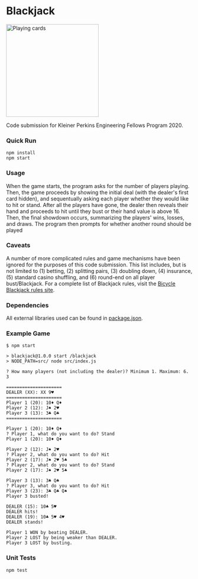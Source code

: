 # Blackjack

<img src="https://st1.skybet.com/static/content/casino/game_12_GameInfoForeground_800x640.png" height="250px" alt="Playing cards">

Code submission for Kleiner Perkins Engineering Fellows Program 2020.

### Quick Run

```
npm install
npm start
```

### Usage

When the game starts, the program asks for the number of players playing. Then, the game proceeds by showing the initial deal (with the dealer's first card hidden), and sequentually asking each player whether they would like to hit or stand. After all the players have gone, the dealer then reveals their hand and proceeds to hit until they bust or their hand value is above 16. Then, the final showdown occurs, summarizing the players' wins, losses, and draws. The program then prompts for whether another round should be played

### Caveats

A number of more complicated rules and game mechanisms have been ignored for the purposes of this code submission. This list includes, but is not limited to (1) betting, (2) splitting pairs, (3) doubling down, (4) insurance, (5) standard casino shuffling, and (6) round-end on all player bust/Blackjack. For a complete list of Blackjack rules, visit the [Bicycle Blackjack rules site](https://bicyclecards.com/how-to-play/blackjack/).

### Dependencies

All external libraries used can be found in [package.json](package.json).

### Example Game

```
$ npm start

> blackjack@1.0.0 start /blackjack
> NODE_PATH=src/ node src/index.js

? How many players (not including the dealer)? Minimum 1. Maximum: 6. 
3

=====================
DEALER (XX): XX 9♥
=====================
Player 1 (20): 10♦ Q♦
Player 2 (12): J♠ 2♥
Player 3 (13): 3♣ Q♣
=====================

Player 1 (20): 10♦ Q♦
? Player 1, what do you want to do? Stand
Player 1 (20): 10♦ Q♦

Player 2 (12): J♠ 2♥
? Player 2, what do you want to do? Hit
Player 2 (17): J♠ 2♥ 5♣
? Player 2, what do you want to do? Stand
Player 2 (17): J♠ 2♥ 5♣

Player 3 (13): 3♣ Q♣
? Player 3, what do you want to do? Hit
Player 3 (23): 3♣ Q♣ Q♠
Player 3 busted!

DEALER (15): 10♣ 5♥
DEALER hits!
DEALER (19): 10♣ 5♥ 4♥
DEALER stands!

Player 1 WON by beating DEALER.
Player 2 LOST by being weaker than DEALER.
Player 3 LOST by busting.
```

### Unit Tests

```
npm test
```

